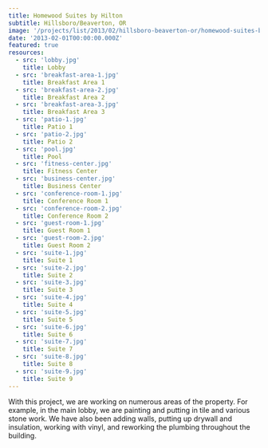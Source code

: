 ```yaml
---
title: Homewood Suites by Hilton
subtitle: Hillsboro/Beaverton, OR
image: '/projects/list/2013/02/hillsboro-beaverton-or/homewood-suites-by-hilton/lobby.jpg'
date: '2013-02-01T00:00:00.000Z'
featured: true
resources:
  - src: 'lobby.jpg'
    title: Lobby
  - src: 'breakfast-area-1.jpg'
    title: Breakfast Area 1
  - src: 'breakfast-area-2.jpg'
    title: Breakfast Area 2
  - src: 'breakfast-area-3.jpg'
    title: Breakfast Area 3
  - src: 'patio-1.jpg'
    title: Patio 1
  - src: 'patio-2.jpg'
    title: Patio 2
  - src: 'pool.jpg'
    title: Pool
  - src: 'fitness-center.jpg'
    title: Fitness Center
  - src: 'business-center.jpg'
    title: Business Center
  - src: 'conference-room-1.jpg'
    title: Conference Room 1
  - src: 'conference-room-2.jpg'
    title: Conference Room 2
  - src: 'guest-room-1.jpg'
    title: Guest Room 1
  - src: 'guest-room-2.jpg'
    title: Guest Room 2
  - src: 'suite-1.jpg'
    title: Suite 1
  - src: 'suite-2.jpg'
    title: Suite 2
  - src: 'suite-3.jpg'
    title: Suite 3
  - src: 'suite-4.jpg'
    title: Suite 4
  - src: 'suite-5.jpg'
    title: Suite 5
  - src: 'suite-6.jpg'
    title: Suite 6
  - src: 'suite-7.jpg'
    title: Suite 7
  - src: 'suite-8.jpg'
    title: Suite 8
  - src: 'suite-9.jpg'
    title: Suite 9
---
```


With this project, we are working on numerous areas of the property. For example, in the main lobby, we are painting and putting in tile and various stone work. We have also been adding walls, putting up drywall and insulation, working with vinyl, and reworking the plumbing throughout the building.
